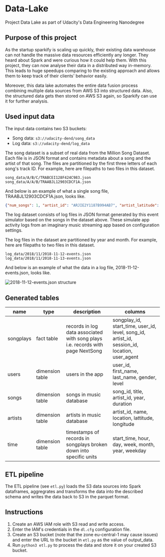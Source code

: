 # Data-Lake
Project Data Lake as part of Udacity's Data Engineering Nanodegree

## Purpose of this project

As the startup sparkify is scaling up quickly, their existing data warehouse can not handle the massive data resources efficiently any longer. They heard about Spark and were curious how it could help them. With this project, they can now analyse their data in a distributed way in-memory. This leads to huge speedups comparing to the existing approach and allows them to keep track of their clients' behavior easily.

Moreover, this data lake automates the entire data fusion process combining multiple data sources from AWS S3 into structured data. Also, the structured data gets then stored on AWS S3 again, so Sparkify can use it for further analysis.

## Used input data

The input data contains two S3 buckets:
* Song data: `s3://udacity-dend/song_data`
* Log data: `s3://udacity-dend/log_data`

The song dataset is a subset of real data from the Million Song Dataset. Each file is in JSON format and contains metadata about a song and the artist of that song. The files are partitioned by the first three letters of each song's track ID. For example, here are filepaths to two files in this dataset.

```
song_data/A/B/C/TRABCEI128F424C983.json
song_data/A/A/B/TRAABJL12903CDCF1A.json
```
And below is an example of what a single song file, TRAABJL12903CDCF1A.json, looks like.

```json
{"num_songs": 1, "artist_id": "ARJIE2Y1187B994AB7", "artist_latitude": null, "artist_longitude": null, "artist_location": "", "artist_name": "Line Renaud", "song_id": "SOUPIRU12A6D4FA1E1", "title": "Der Kleine Dompfaff", "duration": 152.92036, "year": 0}
```

The log dataset consists of log files in JSON format generated by this event simulator based on the songs in the dataset above. These simulate app activity logs from an imaginary music streaming app based on configuration settings.

The log files in the dataset are partitioned by year and month. For example, here are filepaths to two files in this dataset.

```
log_data/2018/11/2018-11-12-events.json
log_data/2018/11/2018-11-13-events.json
```

And below is an example of what the data in a log file, 2018-11-12-events.json, looks like.

![2018-11-12-events.json structure](https://video.udacity-data.com/topher/2019/February/5c6c3f0a_log-data/log-data.png)

## Generated tables

| name | type | description | columns |
| ---- | ---- | ----------- | ------- |
| songplays | fact table | records in log data associated with song plays i.e. records with page NextSong | songplay_id, start_time, user_id, level, song_id, artist_id, session_id, location, user_agent |
| users | dimension table | users in the app | user_id, first_name, last_name, gender, level |
| songs | dimension table | songs in music database | song_id, title, artist_id, year, duration |
| artists | dimension table |  artists in music database | artist_id, name, location, lattitude, longitude |
| time | dimension table | timestamps of records in songplays broken down into specific units | start_time, hour, day, week, month, year, weekday |

## ETL pipeline

The ETL pipeline (see `etl.py`) loads the S3 data sources into Spark dataframes, aggregrates and transforms the data into the described schema and writes the data back to S3 in the parquet format.

## Instructions

1. Create an AWS IAM role with S3 read and write access.
2. Enter the IAM's credentials in the `dl.cfg` configuration file.
3. Create an S3 bucket (note that the zone eu-central-1 may cause issues) and enter the URL to the bucket in `etl.py` as the value of output_data.
4. Run `python3 etl.py` to process the data and store it on your created S3 bucket.
